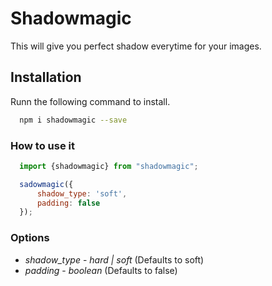 # Shadowmagic

This will give you perfect shadow everytime for your images.

## Installation

Runn the following command to install.

```bash
  npm i shadowmagic --save
```
### How to use it

```javascript
  import {shadowmagic} from "shadowmagic";

  sadowmagic({
      shadow_type: 'soft',
      padding: false
  });
```

### Options

* *shadow_type* - _hard | soft_ (Defaults to soft)
* *padding* - _boolean_ (Defaults to false)